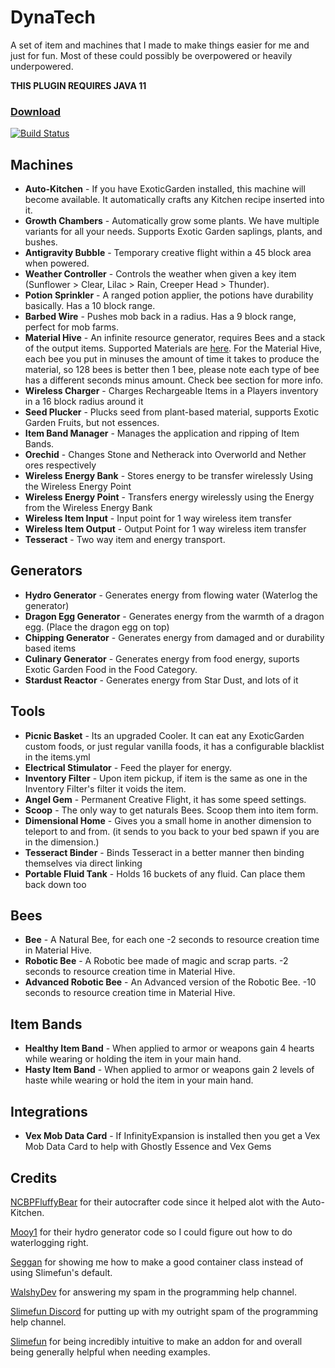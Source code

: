 # DynaTech
A set of item and machines that I made to make things easier for me and just for fun.
Most of these could possibly be overpowered or heavily underpowered.

**THIS PLUGIN REQUIRES JAVA 11**

### [Download](https://thebusybiscuit.github.io/builds/ProfElements/DynaTech/master/)
[![Build Status](https://thebusybiscuit.github.io/builds/ProfElements/DynaTech/master/badge.svg)](https://thebusybiscuit.github.io/builds/ProfElements/DynaTech/master)

## Machines
- **Auto-Kitchen** - If you have ExoticGarden installed, this machine will become available. It automatically crafts any Kitchen recipe inserted into it.
- **Growth Chambers** - Automatically grow some plants. We have multiple variants for all your needs. Supports Exotic Garden saplings, plants, and bushes.
- **Antigravity Bubble** - Temporary creative flight within a 45 block area when powered.
- **Weather Controller** - Controls the weather when given a key item (Sunflower > Clear, Lilac > Rain, Creeper Head > Thunder).
- **Potion Sprinkler** - A ranged potion applier, the potions have durability basically. Has a 10 block range.
- **Barbed Wire** - Pushes mob back in a radius. Has a 9 block range, perfect for mob farms.
- **Material Hive** - An infinite resource generator, requires Bees and a stack of the output items. Supported Materials are [here](https://github.com/ProfElements/DynaTech/blob/1b6aee96937da31c7bdb84df284392530149ce63/src/main/java/me/profelements/dynatech/items/electric/MaterialHive.java#L169). For the Material Hive, each bee you put in minuses the amount of time it takes to produce the material, so 128 bees is better then 1 bee, please note each type of bee has a different seconds minus amount. Check bee section for more info.
- **Wireless Charger** - Charges Rechargeable Items in a Players inventory in a 16 block radius around it
- **Seed Plucker** - Plucks seed from plant-based material, supports Exotic Garden Fruits, but not essences.
- **Item Band Manager** - Manages the application and ripping of Item Bands.
- **Orechid** - Changes Stone and Netherack into Overworld and Nether ores respectively
- **Wireless Energy Bank** - Stores energy to be transfer wirelessly Using the Wireless Energy Point
- **Wireless Energy Point** - Transfers energy wirelessly using the Energy from the Wireless Energy Bank
- **Wireless Item Input** - Input point for 1 way wireless item transfer 
- **Wireless Item Output** - Output Point for 1 way wireless item transfer 
- **Tesseract** - Two way item and energy transport.
## Generators
- **Hydro Generator** - Generates energy from flowing water (Waterlog the generator)
- **Dragon Egg Generator** - Generates energy from the warmth of a dragon egg. (Place the dragon egg on top)
- **Chipping Generator** - Generates energy from damaged and or durability based items
- **Culinary Generator** - Generates energy from food energy, suports Exotic Garden Food in the Food Category.
- **Stardust Reactor** - Generates energy from Star Dust, and lots of it

## Tools
- **Picnic Basket** - Its an upgraded Cooler. It can eat any ExoticGarden custom foods, or just regular vanilla foods, it has a configurable blacklist in the items.yml
- **Electrical Stimulator** - Feed the player for energy. 
- **Inventory Filter** - Upon item pickup, if item is the same as one in the Inventory Filter's filter it voids the item.
- **Angel Gem** - Permanent Creative Flight, it has some speed settings.
- **Scoop** - The only way to get naturals Bees. Scoop them into item form.
- **Dimensional Home** - Gives you a small home in another dimension to teleport to and from. (it sends to you back to your bed spawn if you are in the dimension.)
- **Tesseract Binder** - Binds Tesseract in a better manner then binding themselves via direct linking
- **Portable Fluid Tank** - Holds 16 buckets of any fluid. Can place them back down too 

## Bees 
- **Bee** - A Natural Bee, for each one -2 seconds to resource creation time in Material Hive.
- **Robotic Bee** - A Robotic bee made of magic and scrap parts. -2 seconds to resource creation time in Material Hive.
- **Advanced Robotic Bee** - An Advanced version of the Robotic Bee. -10 seconds to resource creation time in Material Hive.

## Item Bands 
- **Healthy Item Band** - When applied to armor or weapons gain 4 hearts while wearing or holding the item in your main hand.
- **Hasty Item Band** - When applied to armor or weapons gain 2 levels of haste while wearing or hold the item in your main hand.

## Integrations 
 - **Vex Mob Data Card** - If InfinityExpansion is installed then you get a Vex Mob Data Card to help with Ghostly Essence and Vex Gems

## Credits
 [NCBPFluffyBear](https://github.com/ncbpfluffybear) for their autocrafter code since it helped alot with the Auto-Kitchen.

 [Mooy1](https://github.com/mooy1) for their hydro generator code so I could figure out how to do waterlogging right.

 [Seggan](https://github.com/seggan) for showing me how to make a good container class instead of using Slimefun's default.

 [WalshyDev](https://github.com/WalshyDev) for answering my spam in the programming help channel.

 [Slimefun Discord](https://slimefun.dev/discord) for putting up with my outright spam of the programming help channel.

 [Slimefun](https://github.com/slimefun/slimefun4) for being incredibly intuitive to make an addon for and overall being generally helpful when needing examples.
